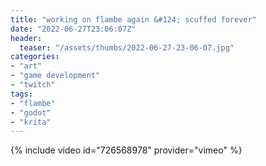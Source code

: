 ```yaml
---
title: "working on flambe again &#124; scuffed forever"
date: "2022-06-27T23:06:07Z"
header:
  teaser: "/assets/thumbs/2022-06-27-23-06-07.jpg"
categories:
- "art"
- "game development"
- "twitch"
tags:
- "flambe"
- "godot"
- "krita"
---
```

{% include video id="726568978" provider="vimeo" %}
